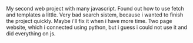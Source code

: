  My second web project with many javascript. Found out how to use fetch and templates a little.
 Very bad search sistem, because i wanted to finish the project quickly. Maybe i'll fix it when i have more time.
 Two page website, which i connected using python, but i guess i could not use it and did everything on js.

